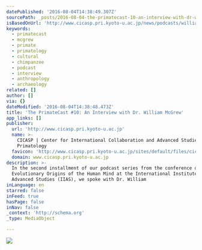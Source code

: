 ```yaml
---
datePublished: '2016-08-04T14:38:49.307Z'
sourcePath: _posts/2016-08-04-the-primatecast-10-an-interview-with-dr-william-mcgrew.md
isBasedOnUrl: 'http://www.cicasp.pri.kyoto-u.ac.jp/news/podcasts/william-mcgrew'
keywords:
  - primatecast
  - mcgrew
  - primate
  - primatology
  - cultural
  - chimpanzee
  - podcast
  - interview
  - anthropology
  - archaeology
related: []
author: []
via: {}
dateModified: '2016-08-04T14:38:48.473Z'
title: 'The PrimateCast #10: An Interview with Dr. William McGrew'
app_links: []
publisher:
  url: 'http://www.cicasp.pri.kyoto-u.ac.jp'
  name: >-
    CICASP | Center for International Collaboration and Advanced Studies in
    Primatology
  favicon: 'http://www.cicasp.pri.kyoto-u.ac.jp/sites/default/files/cicasp_favicon.ico'
  domain: www.cicasp.pri.kyoto-u.ac.jp
description: >-
  In the second installment of our podcast series from the conference on the
  Evolutionary Origins of the Human Mind at the International Institute for
  Advanced Studies (IIAS), we spoke with Dr. William
inLanguage: en
starred: false
inFeed: true
hasPage: false
inNav: false
_context: 'http://schema.org'
_type: MediaObject

---
```

![](https://the-grid-user-content.s3-us-west-2.amazonaws.com/c2025b50-a6f9-46c5-a95b-a150d02d6025.jpg)